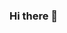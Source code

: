 ### Hi there 👋

<!--
**kmscse/kmscse** is a ✨ _special_ ✨ repository because its `README.md` (this file) appears on your GitHub profile.

Here are some ideas to get you started:

😊 I have possessed a strong foundation in Civil and Structural Engineering, coupled with a keen interest in Coding.
- 🔭 I’m currently doing research 
- 🌱 I’m currently learning ...
- 👯 I’m looking to collaborate on ...
- 🤔 I’m looking for help with ...
- 💬 Ask me about ...
- 📫 How to reach me: ...
- 😄 Pronouns: ...
- ⚡ Fun fact: ...
-->
